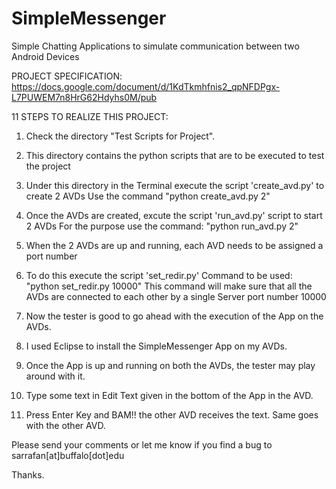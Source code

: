 SimpleMessenger
===============

Simple Chatting Applications to simulate communication between two Android Devices

PROJECT SPECIFICATION: https://docs.google.com/document/d/1KdTkmhfnis2_qpNFDPgx-L7PUWEM7n8HrG62Hdyhs0M/pub

11 STEPS TO REALIZE THIS PROJECT:

1) Check the directory "Test Scripts for Project".

2) This directory contains the python scripts that are to be executed to test the project

3) Under this directory in the Terminal execute the script 'create_avd.py' to create 2 AVDs
   Use the command "python create_avd.py 2"

4) Once the AVDs are created, excute the script 'run_avd.py' script to start 2 AVDs
   For the purpose use the command: "python run_avd.py 2"

5) When the 2 AVDs are up and running, each AVD needs to be assigned a port number

6) To do this execute the script 'set_redir.py'
   Command to be used: "python set_redir.py 10000"
   This command will make sure that all the AVDs are connected to each other by a single Server port number 10000

7) Now the tester is good to go ahead with the execution of the App on the AVDs.

8) I used Eclipse to install the SimpleMessenger App on my AVDs.

9) Once the App is up and running on both the AVDs, the tester may play around with it.

10) Type some text in Edit Text given in the bottom of the App in the AVD.

11) Press Enter Key and BAM!! the other AVD receives the text. Same goes with the other AVD.


Please send your comments or let me know if you find a bug to sarrafan[at]buffalo[dot]edu

Thanks.

